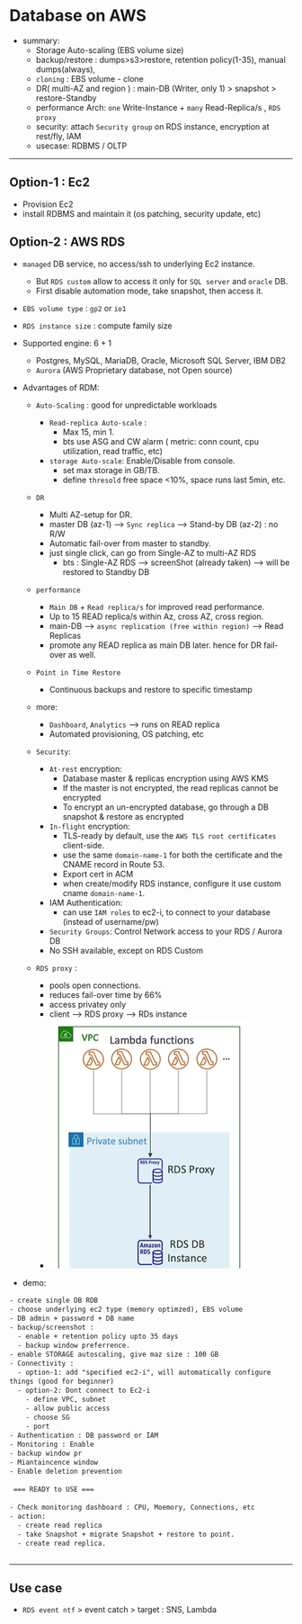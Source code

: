 # Database on AWS

- summary:
  - Storage Auto-scaling (EBS volume size)
  - backup/restore : dumps>s3>restore, retention policy(1-35), manual dumps(always), 
  - `cloning` : EBS volume - clone
  - DR( multi-AZ and region ) : main-DB (Writer, only 1) > snapshot > restore-Standby  
  - performance Arch: `one` Write-Instance + `many` Read-Replica/s , `RDS proxy`
  - security: attach `Security group` on RDS instance, encryption at rest/fly, IAM 
  - usecase: RDBMS / OLTP 
---
## Option-1 : Ec2
- Provision Ec2
- install RDBMS and maintain it (os patching, security update, etc)

## Option-2 : AWS RDS
- `managed` DB service, no access/ssh to underlying Ec2 instance.
  - But `RDS custom` allow to access it  only for `SQL server` and `oracle` DB.
  - First disable automation mode, take snapshot, then access it.
- `EBS volume type` : `gp2` or `io1`
- `RDS instance size` : compute family size
- Supported engine: 6 + 1 
  - Postgres, MySQL, MariaDB, Oracle, Microsoft SQL Server, IBM DB2
  - `Aurora` (AWS Proprietary database, not Open source)
- Advantages of RDM:
  - `Auto-Scaling` : good for unpredictable workloads
    - `Read-replica Auto-scale` : 
      - Max 15, min 1.
      - bts use ASG and CW alarm ( metric: conn count, cpu utilization, read traffic, etc)
    - `storage Auto-scale`: Enable/Disable from console.
      - set max storage in GB/TB.
      - define `thresold` free space <10%, space runs last 5min, etc.
  - `DR`
    - Multi AZ-setup for DR.
    - master DB (az-1) --> `Sync replica` --> Stand-by DB (az-2) : no R/W
    - Automatic fail-over from master to standby.
    - just single click, can go from Single-AZ to multi-AZ RDS
      - bts : Single-AZ RDS --> screenShot (already taken) --> will be restored to Standby DB
  - `performance` 
    - `Main DB` + `Read replica/s` for improved read performance.
    - Up to 15 READ replica/s within Az, cross AZ, cross region.
    - main-DB --> `async replication (free within region)` --> Read Replicas
    - promote any READ replica as main DB later. hence for DR fail-over as well.
  - `Point in Time Restore`
    - Continuous backups and restore to specific timestamp
  - more:
    - `Dashboard`, `Analytics`  --> runs on READ replica
    - Automated provisioning, OS patching, etc
  - `Security`:
    - `At-rest` encryption:
      - Database master & replicas encryption using AWS KMS
      - If the master is not encrypted, the read replicas cannot be encrypted
      - To encrypt an un-encrypted database, go through a DB snapshot & restore as encrypted
    - `In-flight` encryption: 
      - TLS-ready by default, use the `AWS TLS root certificates` client-side.
      - use the same `domain-name-1` for both the certificate and the CNAME record in Route 53.
      - Export cert in ACM 
      - when create/modify RDS instance, configure it use custom  cname `domain-name-1`.
    - IAM Authentication: 
      - can use `IAM roles` to ec2-i, to connect to your database (instead of username/pw)
    - `Security Groups`: Control Network access to your RDS / Aurora DB
    - No SSH available, except on RDS Custom

  - `RDS proxy` : 
    - pools open connections.
    - reduces fail-over time by 66%
    - access privatey only
    - client --> RDS proxy --> RDs instance
    - ![img.png](../99_img/db/img_5.png)
    
- demo:
```
- create single DB RDB
- choose underlying ec2 type (memory optimzed), EBS volume
- DB admin + password + DB name
- backup/screenshot : 
  - enable + retention policy upto 35 days
  - backup window preferrence.
- enable STORAGE autoscaling, give maz size : 100 GB
- Connectivity : 
  - option-1: add "specified ec2-i", will automatically configure things (good for beginner)
  - option-2: Dont connect to Ec2-i
    - define VPC, subnet
    - allow public access
    - choose SG
    - port 
- Authentication : DB password or IAM
- Monitoring : Enable
- backup window pr
- Miantaincence window
- Enable deletion prevention 

 === READY to USE ===
 
- Check monitoring dashboard : CPU, Moemory, Connections, etc
- action:
  - create read replica
  - take Snapshot + migrate Snapshot + restore to point.
  - create read replica.
 
```
---
## Use case
- `RDS event ntf` > event catch > target : SNS, Lambda